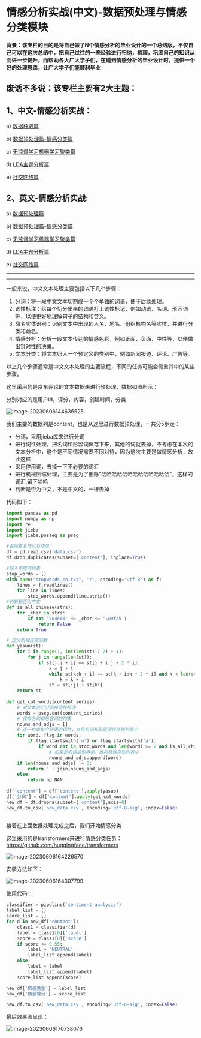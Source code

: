 # 情感分析实战(中文)-数据预处理与情感分类模块

**背景：该专栏的目的是将自己做了N个情感分析的毕业设计的一个总结版，不仅自己可以在这次总结中，把自己过往的一些经验进行归纳，梳理，巩固自己的知识从而进一步提升，而帮助各大广大学子们，在碰到情感分析的毕业设计时，提供一个好的处理思路，让广大学子们能顺利毕业**

## 废话不多说：该专栏主要有2大主题：

## 1、中文-情感分析实战：

a) [数据获取篇]()

b) [数据预处理篇-情感分类篇]()

c) [无监督学习机器学习聚类篇]()

d) [LDA主题分析篇]()

e) [社交网络篇]()

## 2、英文-情感分析实战:

a) [数据预处理篇]()

b) [数据预处理篇-情感分类篇]()

c) [无监督学习机器学习聚类篇]()

d) [LDA主题分析篇]()

e) [社交网络篇]()

------



------

一般来说，中文文本处理主要包括以下几个步骤：

1. 分词：将一段中文文本切割成一个个单独的词语，便于后续处理。
2. 词性标注：给每个切分出来的词语打上词性标记，例如动词、名词、形容词等，以便更好地理解句子的结构和含义。
3. 命名实体识别：识别文本中出现的人名、地名、组织机构名等实体，并进行分类和命名。
4. 情感分析：分析一段文本传达的情感色彩，例如正面、负面、中性等，以便做出针对性的决策。
5. 文本分类：将文本归入一个预定义的类别中，例如新闻报道、评论、广告等。

以上几个步骤通常是中文文本处理的主要流程，不同的任务可能会侧重其中的某些步骤。



这里采用的是京东评论的文本数据来进行预处理，数据如图所示：

分别对应的是用户id，评分，内容，创建时间，分类

![image-20230606144636525](https://cdn.jsdelivr.net/gh/13060923171/images@main/img/image-20230606144636525.png)

我们主要的数据列是content，也是从这里进行数据预处理，一共分5步走：

- 分词，采用jieba库来进行分词
- 进行词性处理，把名词和形容词保存下来，其他的词就去掉，不考虑在本次的文本分析中，这个是不同情况需要不同对待，因为这次主要是做情感分析，故此这样
- 采用停用词，去掉一下不必要的词汇
- 进行机械压缩处理，主要是为了删除"哈哈哈哈哈哈哈哈哈哈哈哈哈"，这样的词汇,留下哈哈
- 判断是否为中文，不是中文的，一律去掉

代码如下：

```python
import pandas as pd
import numpy as np
import re
import jieba
import jieba.posseg as pseg

#去掉重复行以及空值
df = pd.read_csv('data.csv')
df.drop_duplicates(subset=['content'], inplace=True)

#导入停用词列表
stop_words = []
with open("stopwords_cn.txt", 'r', encoding='utf-8') as f:
    lines = f.readlines()
    for line in lines:
        stop_words.append(line.strip())
#判断是否为中文
def is_all_chinese(strs):
    for _char in strs:
        if not '\u4e00' <= _char <= '\u9fa5':
            return False
    return True

# 定义机械压缩函数
def yasuo(st):
    for i in range(1, int(len(st) / 2) + 1):
        for j in range(len(st)):
            if st[j:j + i] == st[j + i:j + 2 * i]:
                k = j + i
                while st[k:k + i] == st[k + i:k + 2 * i] and k < len(st):
                    k = k + i
                st = st[:j] + st[k:]
    return st
  
def get_cut_words(content_series):
    # 对文本进行分词和词性标注
    words = pseg.cut(content_series)
    # 保存名词和形容词的列表
    nouns_and_adjs = []
    # 逐一检查每个词语的词性，并将名词和形容词保存到列表中
    for word, flag in words:
        if flag.startswith('n') or flag.startswith('a'):
            if word not in stop_words and len(word) >= 2 and is_all_chinese(word) == True:
                # 如果是名词或形容词，就将其保存到列表中
                nouns_and_adjs.append(word)
    if len(nouns_and_adjs) != 0:
        return ' '.join(nouns_and_adjs)
    else:
        return np.NAN
        
df['content'] = df['content'].apply(yasuo)
df['分词'] = df['content'].apply(get_cut_words)
new_df = df.dropna(subset=['content'],axis=0)
new_df.to_csv('new_data.csv', encoding='utf-8-sig', index=False)
        

```





接着在上面数据处理完成之后，我们开始情感分类

这里采用的是transformers来进行情感分类任务：https://github.com/huggingface/transformers

![image-20230606164226570](https://cdn.jsdelivr.net/gh/13060923171/images@main/img/image-20230606164226570.png)

安装方法如下：

![image-20230606164307799](https://cdn.jsdelivr.net/gh/13060923171/images@main/img/image-20230606164307799.png)



使用代码：

```Python
classifier = pipeline('sentiment-analysis')
label_list = []
score_list = []
for d in new_df['content']:
    class1 = classifier(d)
    label = class1[0]['label']
    score = class1[0]['score']
    if score <= 0.55:
        label = 'NEUTRAL'
        label_list.append(label)
    else:
        label = label
        label_list.append(label)
    score_list.append(score)

new_df['情感类型'] = label_list
new_df['情感得分'] = score_list

new_df.to_csv('new_data.csv', encoding='utf-8-sig', index=False)
```



最后效果图呈现：

![image-20230606170738076](https://cdn.jsdelivr.net/gh/13060923171/images@main/img/image-20230606170738076.png)